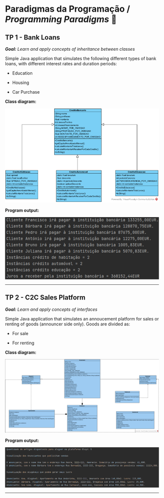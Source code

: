 # Paradigmas da Programação / *Programming Paradigms* 🧐

## TP 1 - Bank Loans

***Goal:** Learn and apply concepts of inheritance between classes*

Simple Java application that simulates the following different types of bank loans, with different interest rates and duration periods:

- Education

- Housing

- Car Purchase

**Class diagram:**

![class-diagram](1dm_tp1_1181626_1191507_diagrama.png)

**Program output:**

![](1dm_tp1_1181626_1191507.png)

---

## TP 2 - C2C Sales Platform

***Goal:** Learn and apply concepts of interfaces*

Simple Java application that simulates an annoucement platform for sales or renting of goods (announcer side only). Goods are divided as:

- For sale

- For renting

**Class diagram:**

![class-diagram](1dm_tp2_1181626_1191507_diagrama.png)

**Program output:**

![](1dm_tp2_1181626_1191507.png)

---